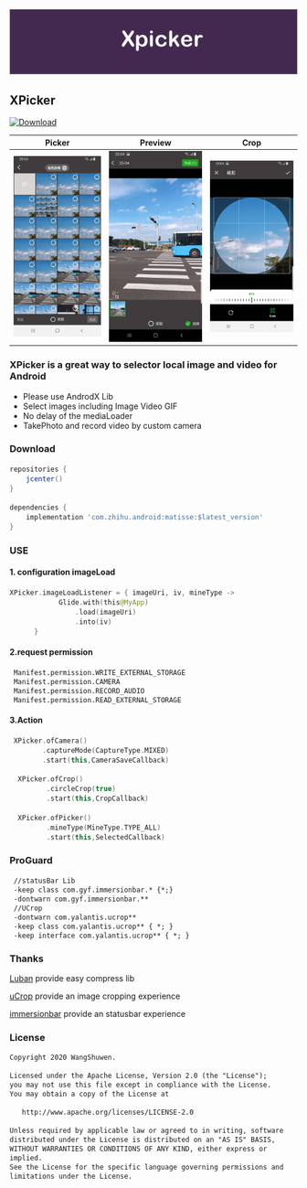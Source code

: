 ![Image](./art/guide.png)

## XPicker

[ ![Download](https://api.bintray.com/packages/wenwen/maven/xpicker/images/download.svg) ](https://bintray.com/wenwen/maven/xpicker/_latestVersion)

|            Picker             |            Preview            |             Crop              |
| :---------------------------: | :---------------------------: | :---------------------------: |
| <img src="./art/demo1.jpeg"/> | <img src="./art/demo2.jpeg"/> | <img src="./art/demo3.jpeg"/> |

### XPicker is  a great way  to selector local image and video  for Android

- Please use AndrodX Lib 
- Select images including Image Video GIF 
- No delay of the mediaLoader
- TakePhoto and record video by custom camera 

### Download

```gradle
repositories {
    jcenter()
}

dependencies {
    implementation 'com.zhihu.android:matisse:$latest_version'
}
```

### USE

#### 1. configuration imageLoad

```kotlin
XPicker.imageLoadListener = { imageUri, iv, mineType ->
            Glide.with(this@MyApp)
                .load(imageUri)
                .into(iv)
      }
```

#### 2.request permission

```text
 Manifest.permission.WRITE_EXTERNAL_STORAGE
 Manifest.permission.CAMERA
 Manifest.permission.RECORD_AUDIO
 Manifest.permission.READ_EXTERNAL_STORAGE
```

#### 3.Action

```kotlin
 XPicker.ofCamera()
        .captureMode(CaptureType.MIXED)
        .start(this,CameraSaveCallback)

  XPicker.ofCrop()
         .circleCrop(true)
         .start(this,CropCallback)

  XPicker.ofPicker()
         .mineType(MineType.TYPE_ALL)
         .start(this,SelectedCallback)

```

### ProGuard

```text
 //statusBar Lib
 -keep class com.gyf.immersionbar.* {*;}
 -dontwarn com.gyf.immersionbar.**
 //UCrop
 -dontwarn com.yalantis.ucrop**
 -keep class com.yalantis.ucrop** { *; }
 -keep interface com.yalantis.ucrop** { *; }
```

### Thanks
[Luban](https://github.com/Curzibn/Luban) provide easy compress lib

[uCrop](https://github.com/Yalantis/uCrop) provide an  image cropping experience

[immersionbar](https://github.com/gyf-dev/ImmersionBar) provide an  statusbar experience

### License

    Copyright 2020 WangShuwen.
    
    Licensed under the Apache License, Version 2.0 (the "License");
    you may not use this file except in compliance with the License.
    You may obtain a copy of the License at
    
       http://www.apache.org/licenses/LICENSE-2.0
    
    Unless required by applicable law or agreed to in writing, software
    distributed under the License is distributed on an "AS IS" BASIS,
    WITHOUT WARRANTIES OR CONDITIONS OF ANY KIND, either express or implied.
    See the License for the specific language governing permissions and
    limitations under the License.